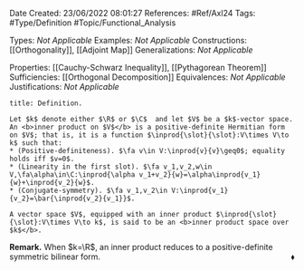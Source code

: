<div class="topSpace"></div>

Date Created: 23/06/2022 08:01:27
References: #Ref/Axl24
Tags: #Type/Definition #Topic/Functional_Analysis

Types: <i>Not Applicable</i>
Examples: <i>Not Applicable</i>
Constructions: [[Orthogonality]], [[Adjoint Map]]
Generalizations: <i>Not Applicable</i>

Properties: [[Cauchy-Schwarz Inequality]], [[Pythagorean Theorem]]
Sufficiencies: [[Orthogonal Decomposition]]
Equivalences: <i>Not Applicable</i>
Justifications: <i>Not Applicable</i>

``` ad-Definition
title: Definition.

Let $k$ denote either $\R$ or $\C$  and let $V$ be a $k$-vector space. An <b>inner product on $V$</b> is a positive-definite Hermitian form on $V$; that is, it is a function $\inprod{\slot}{\slot}:V\times V\to k$ such that:
* (Positive-definiteness). $\fa v\in V:\inprod{v}{v}\geq0$; equality holds iff $v=0$.
* (Linearity in the first slot). $\fa v_1,v_2,w\in V,\fa\alpha\in\C:\inprod{\alpha v_1+v_2}{w}=\alpha\inprod{v_1}{w}+\inprod{v_2}{w}$.
* (Conjugate-symmetry). $\fa v_1,v_2\in V:\inprod{v_1}{v_2}=\bar{\inprod{v_2}{v_1}}$.

A vector space $V$, equipped with an inner product $\inprod{\slot}{\slot}:V\times V\to k$, is said to be an <b>inner product space over $k$</b>.

```

<b>Remark.</b> When $k=\R$, an inner product reduces to a positive-definite symmetric bilinear form.<span style="float:right;">$\blacklozenge$</span>
